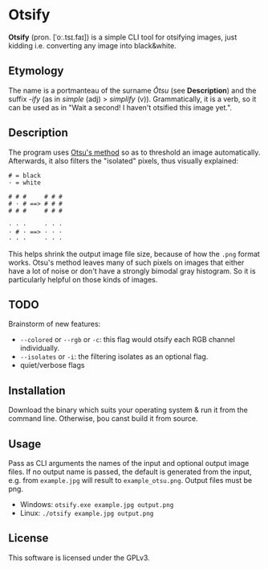 # Otsify
**Otsify** (pron. \[ˈoː.tsɪ.faɪ\]) is a simple CLI tool for otsifying images,
just kidding i.e. converting any image into black&white.

## Etymology
The name is a portmanteau of the surname *Ōtsu* (see **Description**) and the
suffix *-ify* (as in *simple* (adj) > *simplify* (v)).
Grammatically, it is a verb, so it can be used as in "Wait a second! I haven't
otsified this image yet.".

## Description
The program uses [Otsu's method](https://en.wikipedia.org/wiki/Otsu%27s_method)
so as to threshold an image automatically.
Afterwards, it also filters the "isolated" pixels, thus visually explained:

```
# = black
· = white

# # #     # # #
# · # ==> # # #
# # #     # # #

· · ·     · · ·
· # · ==> · · ·
· · ·     · · ·
```

This helps shrink the output image file size, because of how the `.png` format
works. Otsu's method leaves many of such pixels on images that either have a lot
of noise or don't have a strongly bimodal gray histogram. So it is particularly
helpful on those kinds of images.

## TODO
Brainstorm of new features:
* `--colored` or `--rgb` or `-c`: this flag would otsify each RGB channel individually.
* `--isolates` or `-i`: the filtering isolates as an optional flag.
* quiet/verbose flags

## Installation
Download the binary which suits your operating system & run it from the command
line. Otherwise, þou canst build it from source.

## Usage
Pass as CLI arguments the names of the input and optional output image files.
If no output name is passed, the default is generated from the input, e.g.
from `example.jpg` will result to `example_otsu.png`. Output files must be png.

* Windows: `otsify.exe example.jpg output.png`
* Linux: `./otsify example.jpg output.png`

## License
This software is licensed under the GPLv3.
